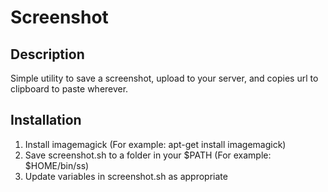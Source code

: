# Screenshot 

## Description 
Simple utility to save a screenshot, upload to your server, and copies url to clipboard to paste wherever.

## Installation
  1. Install imagemagick (For example: apt-get install imagemagick)
  2. Save screenshot.sh to a folder in your $PATH (For example: $HOME/bin/ss)
  3. Update variables in screenshot.sh as appropriate
